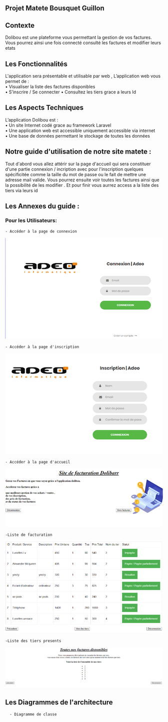 ## Projet Matete Bousquet Guillon

## Contexte  

Dolibou est une plateforme vous permettant la gestion de vos factures.<br>
Vous pourrez ainsi une fois connecté consulté les factures et modifier leurs etats

## Les Fonctionnalités
L'application sera présentable et utilisable par web ,
L’application web vous permet de :  
• Visualiser la liste des factures disponibles  
• S’inscrire / Se connecter
• Consultez les tiers grace a leurs Id 


## Les Aspects Techniques

L’application Dolibou est :  
• Un site Internet codé grace au framework Laravel  
• Une application web est accessible uniquement accessible via internet  
• Une base de données permettant le stockage de toutes les données    

## Notre guide d'utilisation de notre site matete : 
Tout d'abord vous allez attérir sur la page d'accueil qui sera constituer d'une partie connexion / incription
avec pour l'inscription quelques spécificitée comme la taille du mot de passe ou le fait de mettre une adresse mail valide.
Vous pourrez ensuite voir toutes les factures ainsi que la possibilité de les modifier .
Et pour finir vous aurrez access a la liste des tiers via leurs id 

## Les Annexes du guide :
### Pour les Utilisateurs:

    - Accéder à la page de connexion

![Image annexe](/public/img/connexion.PNG)

    - Accéder à la page d'inscription

![Image annexe](/public/img/Inscription.PNG)
   
    - Accéder à la page d'accueil

![Image annexe](/public/img/Accueil.PNG)

    -Liste de facturation

![Image annexe](/public/img/facture.PNG)

    -Liste des tiers presents

![Image annexe](/public/img/tiers.PNG)


## Les Diagrammes de l'architecture

      - Diagramme de classe 


